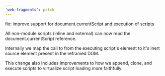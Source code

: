 ```yaml
---
'web-fragments': patch
---
```


fix: improve support for document.currentScript and execution of scripts

All non-module scripts (inline and external) can now read the document.currentScript reference.

Internally we map the call to from the executing script's element to it's inert source element present in the reframed DOM.

This change also includes improvements to how we append, clone, and execute scripts to virtualize script loading more faithfully.
